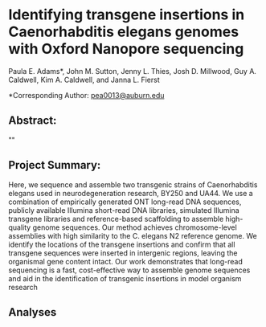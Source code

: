 # Identifying transgene insertions in Caenorhabditis elegans genomes with Oxford Nanopore sequencing

Paula E. Adams*, John M. Sutton, Jenny L. Thies, Josh D. Millwood, Guy A. Caldwell, Kim A. Caldwell, and Janna L. Fierst

 *Corresponding Author: pea0013@auburn.edu 

## Abstract:
""

## Project Summary:
Here, we sequence and assemble two transgenic strains of Caenorhabditis elegans used in neurodegeneration research, BY250 and UA44. We use a combination of empirically generated ONT long-read DNA sequences, publicly available Illumina short-read DNA libraries, simulated Illumina transgene libraries and reference-based scaffolding to assemble high-quality genome sequences. Our method achieves chromosome-level assemblies with high similarity to the C. elegans N2 reference genome. We identify the locations of the transgene insertions and confirm that all transgene sequences were inserted in intergenic regions, leaving the organismal gene content intact. Our work demonstrates that long-read sequencing is a fast, cost-effective way to assemble genome sequences and aid in the identification of transgenic insertions in model organism research


## Analyses




